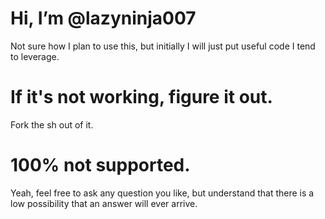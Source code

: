 # Hi, I’m @lazyninja007
Not sure how I plan to use this, but initially I will just put useful code I tend to leverage.
# If it's not working, figure it out.  
Fork the sh out of it.
# 100% not supported.  
Yeah, feel free to ask any question you like, but understand that there is a low possibility that an answer will ever arrive.
